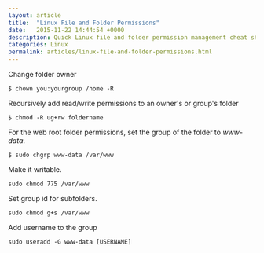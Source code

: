 ```yaml
---
layout: article
title:  "Linux File and Folder Permissions"
date:   2015-11-22 14:44:54 +0000
description: Quick Linux file and folder permission management cheat sheet.
categories: Linux
permalink: articles/linux-file-and-folder-permissions.html
---
```

Change folder owner
```
$ chown you:yourgroup /home -R
```

Recursively add read/write permissions to an owner's or group's folder
```
$ chmod -R ug+rw foldername
```

For the web root folder permissions, set the group of the folder to *www-data*.
```
$ sudo chgrp www-data /var/www
```

Make it writable.
```
sudo chmod 775 /var/www
```

Set group id for subfolders.
```
sudo chmod g+s /var/www
```

Add username to the group
```
sudo useradd -G www-data [USERNAME]
```
